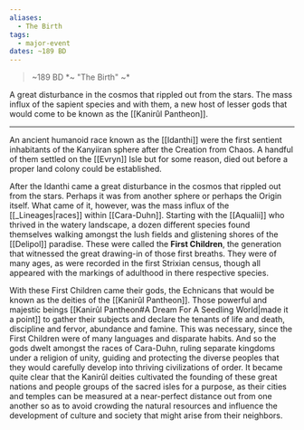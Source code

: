 ```yaml
---
aliases:
  - The Birth
tags:
  - major-event
dates: ~189 BD
---
```

> ~189 BD 
*~ "The Birth" ~*

A great disturbance in the cosmos that rippled out from the stars. The mass influx of the sapient species and with them, a new host of lesser gods that would come to be known as the [[Kanirûl Pantheon]].

- - -
An ancient humanoid race known as the [[Idanthi]] were the first sentient inhabitants of the Kanyiiran sphere after the Creation from Chaos. A handful of them settled on the [[Evryn]] Isle but for some reason, died out before a proper land colony could be established.

After the Idanthi came a great disturbance in the cosmos that rippled out from the stars. Perhaps it was from another sphere or perhaps the Origin itself. What came of it, however, was the mass influx of the [[_Lineages|races]] within [[Cara-Duhn]]. Starting with the [[Aqualii]] who thrived in the watery landscape, a dozen different species found themselves walking amongst the lush fields and glistening shores of the [[Delipol]] paradise. These were called the **First Children**, the generation that witnessed the great drawing-in of those first breaths. They were of many ages, as were recorded in the first Strixian census, though all appeared with the markings of adulthood in there respective species.

With these First Children came their gods, the Echnicans that would be known as the deities of the [[Kanirûl Pantheon]]. Those powerful and majestic beings [[Kanirûl Pantheon#A Dream For A Seedling World|made it a point]] to gather their subjects and declare the tenants of life and death, discipline and fervor, abundance and famine. This was necessary, since the First Children were of many languages and disparate habits. And so the gods dwelt amongst the races of Cara-Duhn, ruling separate kingdoms under a religion of unity, guiding and protecting the diverse peoples that they would carefully develop into thriving civilizations of order. It became quite clear that the Kanirûl deities cultivated the founding of these great nations and people groups of the sacred isles for a purpose, as their cities and temples can be measured at a near-perfect distance out from one another so as to avoid crowding the natural resources and influence the development of culture and society that might arise from their neighbors.

